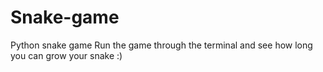 # Snake-game
Python snake game 
Run the game through the terminal and see how long you can grow your snake :)
